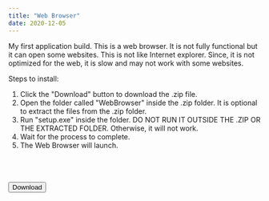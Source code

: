 ```yaml
---
title: "Web Browser"
date: 2020-12-05
---
```

My first application build. This is a web browser. It is not fully functional but it can open some websites. This is not like Internet explorer. Since, it is not optimized for the web, it is slow and may not work with some websites.

Steps to install:
1. Click the "Download" button to download the .zip file.
2. Open the folder called "WebBrowser" inside the .zip folder. It is optional to extract the files from the .zip folder.
3. Run "setup.exe" inside the folder. DO NOT RUN IT OUTSIDE THE .ZIP OR THE EXTRACTED FOLDER. Otherwise, it will not work.
4. Wait for the process to complete.
5. The Web Browser will launch.

<link rel="stylesheet" href="https://cdnjs.cloudflare.com/ajax/libs/font-awesome/4.7.0/css/font-awesome.min.css">
<link rel="stylesheet" href="/assets/css">
<br>
<br>
<br>

<div class="center">
<button onclick="window.location.href='https://bit.ly/35ET1W5';" class="btn"><i class="fa fa-download"></i> Download</button>
  </div>

